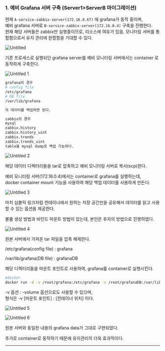 ### 1. 예비 Grafana 서버 구축 (Server1>ServerB 마이그레이션)

현재 `A-service-zabbix-server(172.16.0.67)` 에 grafana가 동작 중이며,  
예비 grafana 서버로 `B-service-zabbix-server(172.16.0.4)` 구축을 진행한다.  
현재 해당 서버들은 zabbix만 실행중이므로, 리소스에 여유가 있음. 모니터링 서버를 통합함으로서 유지 관리에 원할함을 기대할 수 있다.  

![Untitled](https://user-images.githubusercontent.com/84123877/207326576-e1e77ac5-2d75-4b83-94e7-33056b6f0cba.png)

기존 프로세스로 실행되던 grafana server를 예비 모니터링 서버에서는 container 로 동작하게 구축한다.

![Untitled 1](https://user-images.githubusercontent.com/84123877/207326537-652963ce-df03-4320-9dd5-f1ef527b1c27.png)

```bash
grafana의 경우 
# config file
/etc/grafana
# DB file
/var/lib/grafana

의 데이터를 백업하면 된다.

zabbix의 경우
mysql 
zabbix.history
zabbix.history_uint
zabbix.trends
zabbix.trends_uint
table을 mysql dump로 백업 가능하다.
```

![Untitled 2](https://user-images.githubusercontent.com/84123877/207326550-d5073942-2d81-4488-8a21-77342b986f7e.png)

해당 데이터 디렉터리들을 tar로 압축하고 예비 모니터링 서버로 복사(scp)한다.

예비 모니터링 서버(172.16.0.4)에서는 container로 grafana를 실행하는데,  
docker container mount 기능을 사용하여 해당 백업 데이터를 사용하게 만든다.

![Untitled 3](https://user-images.githubusercontent.com/84123877/207326557-0df2618c-513f-4b8c-98ed-6861c3c30981.png)

마치 심볼릭 링크처럼 컨테이너에서 원하는 저장 공간만을 공유해서 데이터를 읽고 사용할 수 있는 옵션을 제공한다.  

볼륨 생성 방법과 바인드 마운트 방법이 있는데, 본인은 후자의 방법으로 진행하였다.  

![Untitled 4](https://user-images.githubusercontent.com/84123877/207326561-493ed94c-c961-46c2-a83d-6ce0a5a2f81a.png)

원본 서버에서 가져온 tar 파일을 압축 해제한다.  

/etc/grafana(config file) : grafana

/var/lib/grafana(DB file) : grafanaDB

해당 디렉터리들을 마운트 포인트로 사용하여, grafana를 container로 실행시킨다.

```bash
#docker 
docker run -d -v /root/grafana:/etc/grafana -v /root/grafanaDB:/var/lib/grafana -p 3333:3000 grafana/grafana:9.2.2-ubuntu
```

-v 옵션 : -volume 옵션으로도 사용할 수 있으며,   
형식은 -v [마운트 포인트] : [컨테이너 위치] 이다.

![Untitled 5](https://user-images.githubusercontent.com/84123877/207326563-9fc08ad5-ebdd-4ea5-9946-6b1cc10be71d.png)

![Untitled 6](https://user-images.githubusercontent.com/84123877/207326567-34f79f24-d49a-4bcf-8542-9b25f6175e44.png)

원본 서버와 동일한 내용의 grafana data가 그대로 구현되었다.

추가로 container로 동작하기 때문에 유지관리의 더욱 효과적이다.

---
